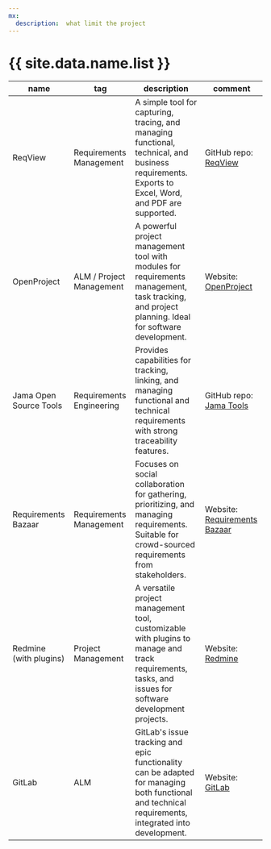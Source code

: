 ```yaml
---
mx:
  description:  what limit the project
---
```



# {{ site.data.name.list }}


|name|tag|description|comment|
|-|-|-|-|
|ReqView|Requirements Management|A simple tool for capturing, tracing, and managing functional, technical, and business requirements. Exports to Excel, Word, and PDF are supported.|GitHub repo: [ReqView](https://github.com/reqview/reqview)|
|OpenProject|ALM / Project Management|A powerful project management tool with modules for requirements management, task tracking, and project planning. Ideal for software development.|Website: [OpenProject](https://www.openproject.org/)|
|Jama Open Source Tools|Requirements Engineering|Provides capabilities for tracking, linking, and managing functional and technical requirements with strong traceability features.|GitHub repo: [Jama Tools](https://github.com/jama)|
|Requirements Bazaar|Requirements Management|Focuses on social collaboration for gathering, prioritizing, and managing requirements. Suitable for crowd-sourced requirements from stakeholders.|Website: [Requirements Bazaar](https://requirements-bazaar.org/)|
|Redmine (with plugins)|Project Management|A versatile project management tool, customizable with plugins to manage and track requirements, tasks, and issues for software development projects.|Website: [Redmine](https://www.redmine.org/)|
|GitLab|ALM|GitLab's issue tracking and epic functionality can be adapted for managing both functional and technical requirements, integrated into development.|Website: [GitLab](https://about.gitlab.com/)|
